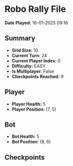 # Robo Rally File
**Date Played:** 16-01-2025 09:16

## Summary
- **Grid Size:** 10
- **Current Turn:** 24
- **Current Player Index:** 0
- **Difficulty:** EASY
- **Is Multiplayer:** False
- **Checkpoints Reached:** 9

## Player
- **Player Health:** 5
- **Player Position:** (7, 5)

## Bot
- **Bot Health:** 5
- **Bot Position:** (8, 6)

## Checkpoints